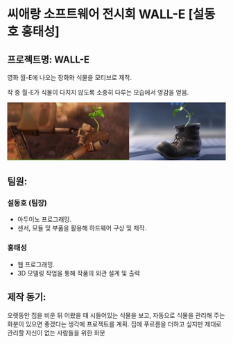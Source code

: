 씨애랑 소프트웨어 전시회 WALL-E [설동호 홍태성]
==


## 프로젝트명: WALL-E
영화 월-E에 나오는 장화와 식물을 모티브로 제작.

작 중 월-E가 식물이 다치지 않도록 소중히 다루는 모습에서 영감을 얻음.

![Alt text](/imgs/walle-1.JPG)


## 팀원:

### 설동호 (팀장)
  + 아두이노 프로그래밍.
  + 센서, 모듈 및 부품을 활용해 하드웨어 구상 및 제작.

### 홍태성
  + 웹 프로그래밍.
  + 3D 모델링 작업을 통해 작품의 외관 설계 및 출력



## 제작 동기:
  오랫동안 집을 비운 뒤 어왔을 때 시들어있는 식물을 보고, 자동으로 식물을 관리해 주는 화분이 있으면 좋겠다는 생각에 프로젝트를 계획.
  집에 푸르름을 더하고 싶지만 제대로 관리할 자신이 없는 사람들을 위한 화분


